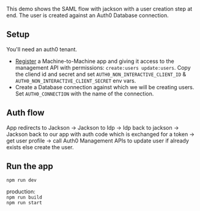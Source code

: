 This demo shows the SAML flow with jackson with a user creation step at end. The user is created against an Auth0 Database connection.

## Setup

You'll need an auth0 tenant.

- [Register](https://auth0.com/docs/get-started/auth0-overview/create-applications/machine-to-machine-apps) a Machine-to-Machine app and giving it access to the management API with permissions: `create:users update:users`. Copy the cliend id and secret and set `AUTH0_NON_INTERACTIVE_CLIENT_ID` & `AUTH0_NON_INTERACTIVE_CLIENT_SECRET` env vars.
- Create a Database connection against which we will be creating users. Set `AUTH0_CONNECTION` with the name of the connection.

## Auth flow

App redirects to Jackson -> Jackson to Idp -> Idp back to jackson -> Jackson back to our app with auth code which is exchanged for a token -> get user profile -> call Auth0 Management APIs to update user if already exists else create the user.

## Run the app

`npm run dev`

production:  
`npm run build`  
`npm run start`
